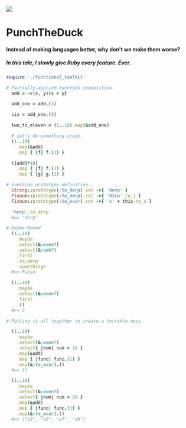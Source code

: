 ![](http://tetgames.com/sites/default/files/S/super-duck-punch-screenshot.png)
# PunchTheDuck
#### Instead of making languages better, why don't we make them worse?
##### In this tale, I slowly give Ruby *every* feature. Ever.
```ruby
require './functional_toolkit'

# Partially-applied-function composition.
  add = ->(x, y){x + y}

  add_one = add.(1)

  six = add_one.(5)

  two_to_eleven = (1..10).map(&add_one)

  # Let's do something crazy.
  (1..10)
    .map(&add)
    .map { |f| f.(1) }

  ([add]*10)
    .map { |f| f.(1) }
    .map { |g| g.(2) }

# Function prototype definition.
  String::prototype(:to_derp).set ->{ 'derp' }
  Fixnum::prototype(:to_derp).set ->{ '03rp'.to_i }
  Fixnum::prototype(:to_xvar).set ->{ 'x' + this.to_s }

  'herp'.to_derp
  #=> "derp"

# Maybe Monad
  (1..10)
    .maybe
    .select(&:even?)
    .select(&:odd?)
    .first
    .to_derp
    .something?
  #=> False

  (1..10)
    .maybe
    .select(&:even?)
    .first
    .()
  #=> 2

# Putting it all together to create a horrible mess.

  (1..10)
    .maybe
    .select(&:even?)
    .select{ |num| num > 10 }
    .map(&add)
    .map { |func| func.(1) }
    .map(&:to_xvar).()
  #=> []

  (1..10)
    .maybe
    .select(&:even?)
    .select{ |num| num < 10 }
    .map(&add)
    .map { |func| func.(1) }
    .map(&:to_xvar).()
  #=> ["x3", "x5", "x7", "x9"]

```

